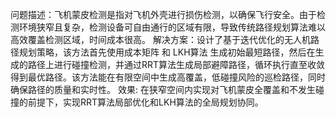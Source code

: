 问题描述：飞机蒙皮检测是指对飞机外壳进行损伤检测，以确保飞行安全。由于检测环境狭窄且复杂，检测设备可自由通行的区域有限，导致传统路径规划算法难以高效覆盖检测区域，时间成本很高。
解决方案：设计了基于迭代优化的无人机路径规划策略，该方法首先使用成本矩阵 和 LKH算法 生成初始最短路径，然后在生成的路径上进行碰撞检测，并通过RRT算法生成局部避障路径，循环执行直至收敛得到最优路径。该方法能在有限空间中生成高覆盖，低碰撞风险的巡检路径，同时确保路径的质量和实时性。
效果: 在狭窄空间内实现对飞机蒙皮全覆盖和不发生碰撞的前提下，实现RRT算法局部优化和LKH算法的全局规划协同。

